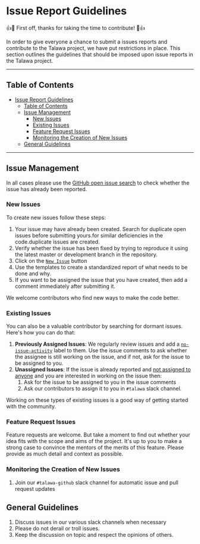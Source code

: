 # Issue Report Guidelines

:+1::tada: First off, thanks for taking the time to contribute! :tada::+1:

In order to give everyone a chance to submit a issues reports and contribute to the Talawa project, we have put restrictions in place. This section outlines the guidelines that should be imposed upon issue reports in the Talawa project.

___
## Table of Contents
<!-- TOC -->

- [Issue Report Guidelines](#issue-report-guidelines)
    - [Table of Contents](#table-of-contents)
    - [Issue Management](#issue-management)
        - [New Issues](#new-issues)
        - [Existing Issues](#existing-issues)
        - [Feature Request Issues](#feature-request-issues)
        - [Monitoring the Creation of New Issues](#monitoring-the-creation-of-new-issues)
    - [General Guidelines](#general-guidelines)

<!-- /TOC -->
___
## Issue Management

In all cases please use the [GitHub open issue search](https://github.com/PalisadoesFoundation/developer-docs/issues) to check whether the issue has already been reported.

### New Issues
To create new issues follow these steps:

1. Your issue may have already been created. Search for duplicate open issues before submitting yours.for similar deficiencies in the code.duplicate issues are created. 
1. Verify whether the issue has been fixed by trying to reproduce it using the latest master or development branch in the repository.
1. Click on the [`New Issue`](https://github.com/PalisadoesFoundation/developer-docs/issues/new/choose) button
1. Use the templates to create a standardized report of what needs to be done and why.
1. If you want to be assigned the issue that you have created, then add a comment immediately after submitting it.

We welcome contributors who find new ways to make the code better.

### Existing Issues

You can also be a valuable contributor by searching for dormant issues. Here's how you can do that:

1. **Previously Assigned Issues**: We regularly review issues and add a [`no-issue-activity`](https://github.com/PalisadoesFoundation/developer-docs/issues?q=is%3Aissue+is%3Aopen+label%3Ano-issue-activity) label to them. Use the issue comments to ask whether the assignee is still working on the issue, and if not, ask for the issue to be assigned to you.
1. **Unassigned Issues**: If the issue is already reported and [not assigned to anyone](https://github.com/PalisadoesFoundation/developer-docs/issues?q=is%3Aissue+is%3Aopen+no%3Aassignee) and you are interested in working on the issue then:
   1. Ask for the issue to be assigned to you in the issue comments
   2. Ask our contributors to assign it to you in `#talawa` slack channel.

Working on these types of existing issues is a good way of getting started with the community.

### Feature Request Issues

Feature requests are welcome. But take a moment to find out whether your idea fits with the scope and aims of the project. It's up to you to make a strong case to convince the mentors of the merits of this feature. Please provide as much detail and context as possible.

### Monitoring the Creation of New Issues 
1. Join our `#talawa-github` slack channel for automatic issue and pull request updates

## General Guidelines

1. Discuss issues in our various slack channels when necessary
2. Please do not derail or troll issues. 
3. Keep the discussion on topic and respect the opinions of others.
